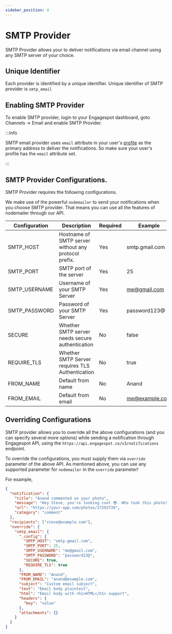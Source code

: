 ```yaml
---
sidebar_position: 4
---
```

# SMTP Provider

SMTP Provider allows your to deliver notifications via email channel using any SMTP server of your choice.

## Unique Identifier

Each provider is identified by a unique identifier. Unique identifier of SMTP provider is `smtp_email`

## Enabling SMTP Provider

To enable SMTP provider, login to your Engagespot dashboard, goto Channels -> Email and enable SMTP Provider.

:::info

SMTP email provider uses `email` attribute in your user's [profile](../../../profile/what-are-user-profiles.mdx) as the primary address to deliver the notifications. So make sure your user's profile has the `email` attribute set.

:::

## SMTP Provider Configurations.

SMTP Provider requires the following configurations.

We make use of the powerful `nodemailer` to send your notifications when you choose SMTP provider. That means you can use all the features of nodemailer through our API.

| Configuration | Description                                          | Required | Example        |
| ------------- | ---------------------------------------------------- | -------- | -------------- |
| SMTP_HOST     | Hostname of SMTP server without any protocol prefix. | Yes      | smtp.gmail.com |
| SMTP_PORT     | SMTP port of the server                              | Yes      | 25             |
| SMTP_USERNAME | Username of your SMTP Server                         | Yes      | me@gmail.com   |
| SMTP_PASSWORD | Password of your SMTP Server                         | Yes      | password123@   |
| SECURE        | Whether SMTP server needs secure authentication      | No       | false          |
| REQUIRE_TLS   | Whether SMTP Server requires TLS Authentication      | No       | true           |
| FROM_NAME     | Default from name                                    | No       | Anand          |
| FROM_EMAIL    | Default from email                                   | No       | me@example.com |

## Overriding Configurations

SMTP provider allows you to override all the above configurations (and you can specify several more options) while sending a notification through Engagespot API, using the `https://api.engagespot.co/v3/notifications` endpoint.

To override the configurations, you must supply them via `override` parameter of the above API. As mentioned above, you can use any supported parameter for `nodemailer` in the `override` parameter!

For example,

```json
{
  "notification": {
    "title": "Anand commented on your photo",
    "message": "Hey Steve, you're looking cool 😎. Who took this photo?",
    "url": "https://your-app.com/photos/17293739",
    "category": "comment"
  },
  "recipients": ["steve@example.com"],
  "override": {
    "smtp_email": {
      "_config": {
        "SMTP_HOST": "smtp.gmail.com",
        "SMTP_PORT": 25,
        "SMTP_USERNAME": "me@gmail.com",
        "SMTP_PASSWORD": "password23@",
        "SECURE": true,
        "REQUIRE_TLS": true
      },
      "FROM_NAME": "Anand",
      "FROM_EMAIL": "anand@example.com",
      "subject": "Custom email subject",
      "text": "Email body plaintext",
      "html": "Email body with <h1>HTML</h1> support",
      "headers": {
        "key": "value"
      },
      "attachments": {}
    }
  }
}
```
